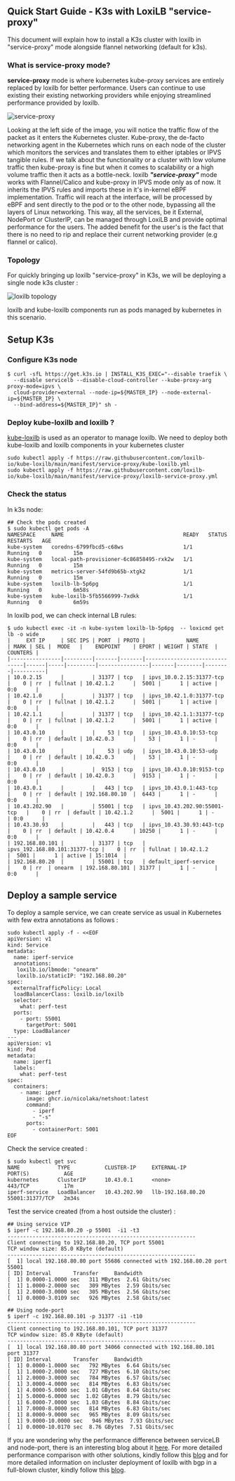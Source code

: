 ## Quick Start Guide -  K3s with LoxiLB "service-proxy" 

This document will explain how to install a K3s cluster with loxilb in "service-proxy" mode alongside flannel networking (default for k3s). 

### What is service-proxy mode?
<b>service-proxy</b> mode is where kubernetes kube-proxy services are entirely replaced by loxilb for better performance. Users can continue to use existing their existing networking providers while enjoying streamlined performance provided by loxilb. 

![service-proxy](photos/service-proxy.svg)   

Looking at the left side of the image, you will notice the traffic flow of the packet as it enters the Kubernetes cluster. Kube-proxy, the de-facto networking agent in the Kubernetes which runs on each node of the cluster which monitors the services and translates them to either iptables or IPVS tangible rules. If we talk about the functionality or a cluster with low volume traffic then kube-proxy is fine but when it comes to scalability or a high volume traffic then it acts as a bottle-neck.
loxilb <b><i>"service-proxy"</i></b> mode works with Flannel/Calico and kube-proxy in IPVS mode only as of now. It inherits the IPVS rules and imports these in it's in-kernel eBPF implementation. Traffic will reach at the interface, will be processed by eBPF and sent directly to the pod or to the other node, bypassing all the layers of Linux networking. This way, all the services, be it External, NodePort or ClusterIP, can be managed through LoxiLB and provide optimal performance for the users. The added benefit for the user's is the fact that there is no need to rip and replace their current networking provider (e.g flannel or calico).

### Topology   

For quickly bringing up loxilb "service-proxy" in K3s, we will be deploying a single node k3s cluster :   

![loxilb topology](photos/service-proxy-topo.png)

loxilb and kube-loxilb components run as pods managed by kubernetes in this scenario.

## Setup K3s
### Configure K3s node
```
$ curl -sfL https://get.k3s.io | INSTALL_K3S_EXEC="--disable traefik \
  --disable servicelb --disable-cloud-controller --kube-proxy-arg proxy-mode=ipvs \
  cloud-provider=external --node-ip=${MASTER_IP} --node-external-ip=${MASTER_IP} \
  --bind-address=${MASTER_IP}" sh -
```
### Deploy kube-loxilb and loxilb ?
[kube-loxilb](https://github.com/loxilb-io/kube-loxilb) is used as an operator to manage loxilb. We need to deploy both kube-loxilb and loxilb components in your kubernetes cluster
```
sudo kubectl apply -f https://raw.githubusercontent.com/loxilb-io/kube-loxilb/main/manifest/service-proxy/kube-loxilb.yml
sudo kubectl apply -f https://raw.githubusercontent.com/loxilb-io/kube-loxilb/main/manifest/service-proxy/loxilb-service-proxy.yml
```

### Check the status
In k3s node:
```
## Check the pods created
$ sudo kubectl get pods -A
NAMESPACE     NAME                                      READY   STATUS    RESTARTS   AGE
kube-system   coredns-6799fbcd5-c68ws                   1/1     Running   0          15m
kube-system   local-path-provisioner-6c86858495-rxk2w   1/1     Running   0          15m
kube-system   metrics-server-54fd9b65b-xtgk2            1/1     Running   0          15m
kube-system   loxilb-lb-5p6pg                           1/1     Running   0          6m58s
kube-system   kube-loxilb-5fb5566999-7xdkk              1/1     Running   0          6m59s
```
In loxilb pod, we can check internal LB rules:
```
$ udo kubectl exec -it -n kube-system loxilb-lb-5p6pg  -- loxicmd get lb -o wide
|     EXT IP     | SEC IPS | PORT  | PROTO |             NAME              | MARK | SEL |  MODE   |    ENDPOINT    | EPORT | WEIGHT | STATE  | COUNTERS |
|----------------|---------|-------|-------|-------------------------------|------|-----|---------|----------------|-------|--------|--------|----------|
| 10.0.2.15      |         | 31377 | tcp   | ipvs_10.0.2.15:31377-tcp      |    0 | rr  | fullnat | 10.42.1.2      |  5001 |      1 | active | 0:0      |
| 10.42.1.0      |         | 31377 | tcp   | ipvs_10.42.1.0:31377-tcp      |    0 | rr  | fullnat | 10.42.1.2      |  5001 |      1 | active | 0:0      |
| 10.42.1.1      |         | 31377 | tcp   | ipvs_10.42.1.1:31377-tcp      |    0 | rr  | fullnat | 10.42.1.2      |  5001 |      1 | active | 0:0      |
| 10.43.0.10     |         |    53 | tcp   | ipvs_10.43.0.10:53-tcp        |    0 | rr  | default | 10.42.0.3      |    53 |      1 | -      | 0:0      |
| 10.43.0.10     |         |    53 | udp   | ipvs_10.43.0.10:53-udp        |    0 | rr  | default | 10.42.0.3      |    53 |      1 | -      | 0:0      |
| 10.43.0.10     |         |  9153 | tcp   | ipvs_10.43.0.10:9153-tcp      |    0 | rr  | default | 10.42.0.3      |  9153 |      1 | -      | 0:0      |
| 10.43.0.1      |         |   443 | tcp   | ipvs_10.43.0.1:443-tcp        |    0 | rr  | default | 192.168.80.10  |  6443 |      1 | -      | 0:0      |
| 10.43.202.90   |         | 55001 | tcp   | ipvs_10.43.202.90:55001-tcp   |    0 | rr  | default | 10.42.1.2      |  5001 |      1 | -      | 0:0      |
| 10.43.30.93    |         |   443 | tcp   | ipvs_10.43.30.93:443-tcp      |    0 | rr  | default | 10.42.0.4      | 10250 |      1 | -      | 0:0      |
| 192.168.80.101 |         | 31377 | tcp   | ipvs_192.168.80.101:31377-tcp |    0 | rr  | fullnat | 10.42.1.2      |  5001 |      1 | active | 15:1014  |
| 192.168.80.20  |         | 55001 | tcp   | default_iperf-service         |    0 | rr  | onearm  | 192.168.80.101 | 31377 |      1 | -      | 0:0      |
```

## Deploy a sample service

To deploy a sample service, we can create service as usual in Kubernetes with few extra annotations as follows :
```
sudo kubectl apply -f - <<EOF
apiVersion: v1
kind: Service
metadata:
  name: iperf-service
  annotations:
   loxilb.io/lbmode: "onearm" 
   loxilb.io/staticIP: "192.168.80.20"
spec:
  externalTrafficPolicy: Local
  loadBalancerClass: loxilb.io/loxilb
  selector:
    what: perf-test
  ports:
    - port: 55001
      targetPort: 5001
  type: LoadBalancer
---
apiVersion: v1
kind: Pod
metadata:
  name: iperf1
  labels:
    what: perf-test
spec:
  containers:
    - name: iperf
      image: ghcr.io/nicolaka/netshoot:latest
      command:
        - iperf
        - "-s"
      ports:
        - containerPort: 5001
EOF
```

Check the service created :
```
$ sudo kubectl get svc
NAME            TYPE           CLUSTER-IP     EXTERNAL-IP         PORT(S)           AGE
kubernetes      ClusterIP      10.43.0.1      <none>              443/TCP           17m
iperf-service   LoadBalancer   10.43.202.90   llb-192.168.80.20   55001:31377/TCP   2m34s
```

Test the service created (from a host outside the cluster) :
```
## Using service VIP
$ iperf -c 192.168.80.20 -p 55001  -i1 -t3
------------------------------------------------------------
Client connecting to 192.168.80.20, TCP port 55001
TCP window size: 85.0 KByte (default)
------------------------------------------------------------
[  1] local 192.168.80.80 port 55686 connected with 192.168.80.20 port 55001
[ ID] Interval       Transfer     Bandwidth
[  1] 0.0000-1.0000 sec   311 MBytes  2.61 Gbits/sec
[  1] 1.0000-2.0000 sec   309 MBytes  2.59 Gbits/sec
[  1] 2.0000-3.0000 sec   305 MBytes  2.56 Gbits/sec
[  1] 0.0000-3.0109 sec   926 MBytes  2.58 Gbits/sec

## Using node-port
$ iperf -c 192.168.80.101 -p 31377 -i1 -t10
------------------------------------------------------------
Client connecting to 192.168.80.101, TCP port 31377
TCP window size: 85.0 KByte (default)
------------------------------------------------------------
[  1] local 192.168.80.80 port 34066 connected with 192.168.80.101 port 31377
[ ID] Interval       Transfer     Bandwidth
[  1] 0.0000-1.0000 sec   792 MBytes  6.64 Gbits/sec
[  1] 1.0000-2.0000 sec   727 MBytes  6.10 Gbits/sec
[  1] 2.0000-3.0000 sec   784 MBytes  6.57 Gbits/sec
[  1] 3.0000-4.0000 sec   814 MBytes  6.83 Gbits/sec
[  1] 4.0000-5.0000 sec  1.01 GBytes  8.64 Gbits/sec
[  1] 5.0000-6.0000 sec  1.02 GBytes  8.79 Gbits/sec
[  1] 6.0000-7.0000 sec  1.03 GBytes  8.84 Gbits/sec
[  1] 7.0000-8.0000 sec   814 MBytes  6.83 Gbits/sec
[  1] 8.0000-9.0000 sec   965 MBytes  8.09 Gbits/sec
[  1] 9.0000-10.0000 sec   946 MBytes  7.93 Gbits/sec
[  1] 0.0000-10.0170 sec  8.76 GBytes  7.51 Gbits/sec
```
If you are wondering why the performance difference between serviceLB and node-port, there is an interesting blog about it [here](https://cloudybytes.medium.com/kubernetes-services-achieving-optimal-performance-is-elusive-5def5183c281). For more detailed performance comparison with other solutions, kindly follow this [blog](https://www.loxilb.io/post/loxilb-cluster-networking-elevating-k8s-networking-capabilities) and for more detailed information
on incluster deployment of loxilb with bgp in a full-blown cluster, kindly follow this [blog](https://www.loxilb.io/post/k8s-nuances-of-in-cluster-external-service-lb-with-loxilb).   
